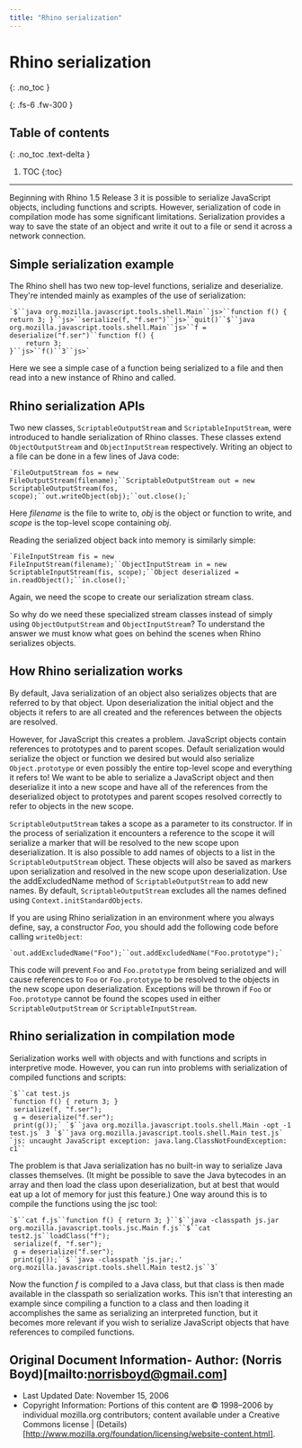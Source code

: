 ```yaml
---
title: "Rhino serialization"
---
```

# Rhino serialization
{: .no_toc }

{: .fs-6 .fw-300 }

## Table of contents
{: .no_toc .text-delta }

1. TOC
{:toc}

---
Beginning with Rhino 1.5 Release 3 it is possible to serialize JavaScript objects, including functions and scripts. However, serialization of code in compilation mode has some significant limitations. Serialization provides a way to save the state of an object and write it out to a file or send it across a network connection.

## Simple serialization example

The Rhino shell has two new top-level functions, serialize and deserialize. They're intended mainly as examples of the use of serialization:

```
`$``java org.mozilla.javascript.tools.shell.Main``js>``function f() { return 3; }``js>``serialize(f, "f.ser")``js>``quit()``$``java org.mozilla.javascript.tools.shell.Main``js>``f = deserialize("f.ser")``function f() {
    return 3;
}``js>``f()``3``js>`
```

Here we see a simple case of a function being serialized to a file and then read into a new instance of Rhino and called.

## Rhino serialization APIs

Two new classes, `ScriptableOutputStream` and `ScriptableInputStream`, were introduced to handle serialization of Rhino classes. These classes extend `ObjectOutputStream` and `ObjectInputStream` respectively. Writing an object to a file can be done in a few lines of Java code:

```
`FileOutputStream fos = new FileOutputStream(filename);``ScriptableOutputStream out = new ScriptableOutputStream(fos, scope);``out.writeObject(obj);``out.close();`
```

Here _filename_ is the file to write to, _obj_ is the object or function to write, and _scope_ is the top-level scope containing _obj_.

Reading the serialized object back into memory is similarly simple:

```
`FileInputStream fis = new FileInputStream(filename);``ObjectInputStream in = new ScriptableInputStream(fis, scope);``Object deserialized = in.readObject();``in.close();`
```

Again, we need the scope to create our serialization stream class.

So why do we need these specialized stream classes instead of simply using `ObjectOutputStream` and `ObjectInputStream`? To understand the answer we must know what goes on behind the scenes when Rhino serializes objects.

## How Rhino serialization works

By default, Java serialization of an object also serializes objects that are referred to by that object. Upon deserialization the initial object and the objects it refers to are all created and the references between the objects are resolved.

However, for JavaScript this creates a problem. JavaScript objects contain references to prototypes and to parent scopes. Default serialization would serialize the object or function we desired but would also serialize `Object.prototype` or even possibly the entire top-level scope and everything it refers to! We want to be able to serialize a JavaScript object and then deserialize it into a new scope and have all of the references from the deserialized object to prototypes and parent scopes resolved correctly to refer to objects in the new scope.

`ScriptableOutputStream` takes a scope as a parameter to its constructor. If in the process of serialization it encounters a reference to the scope it will serialize a marker that will be resolved to the new scope upon deserialization. It is also possible to add names of objects to a list in the `ScriptableOutputStream` object. These objects will also be saved as markers upon serialization and resolved in the new scope upon deserialization. Use the addExcludedName method of `ScriptableOutputStream` to add new names. By default, `ScriptableOutputStream` excludes all the names defined using `Context.initStandardObjects`.

If you are using Rhino serialization in an environment where you always define, say, a constructor _Foo_, you should add the following code before calling `writeObject`:

```
`out.addExcludedName("Foo");``out.addExcludedName("Foo.prototype");`
```

This code will prevent `Foo` and `Foo.prototype` from being serialized and will cause references to `Foo` or `Foo.prototype` to be resolved to the objects in the new scope upon deserialization. Exceptions will be thrown if `Foo` or `Foo.prototype` cannot be found the scopes used in either `ScriptableOutputStream` or `ScriptableInputStream`.

## Rhino serialization in compilation mode

Serialization works well with objects and with functions and scripts in interpretive mode. However, you can run into problems with serialization of compiled functions and scripts:

```
`$``cat test.js
`function f() { return 3; }
 serialize(f, "f.ser");
 g = deserialize("f.ser");
 print(g());` `$``java org.mozilla.javascript.tools.shell.Main -opt -1
test.js` 3 `$``java org.mozilla.javascript.tools.shell.Main test.js` `js: uncaught JavaScript exception: java.lang.ClassNotFoundException:
c1``
```

The problem is that Java serialization has no built-in way to serialize Java classes themselves. (It might be possible to save the Java bytecodes in an array and then load the class upon deserialization, but at best that would eat up a lot of memory for just this feature.) One way around this is to compile the functions using the jsc tool:

```
`$``cat f.js``function f() { return 3; }``$``java -classpath js.jar
org.mozilla.javascript.tools.jsc.Main f.js``$``cat test2.js``loadClass("f");
 serialize(f, "f.ser");
 g = deserialize("f.ser");
 print(g());``$``java -classpath 'js.jar;.'
org.mozilla.javascript.tools.shell.Main test2.js``3`
```

Now the function _f_ is compiled to a Java class, but that class is then made available in the classpath so serialization works. This isn't that interesting an example since compiling a function to a class and then loading it accomplishes the same as serializing an interpreted function, but it becomes more relevant if you wish to serialize JavaScript objects that have references to compiled functions.

## Original Document Information- Author: (Norris Boyd)[mailto:norrisboyd@gmail.com]
- Last Updated Date: November 15, 2006
- Copyright Information: Portions of this content are © 1998–2006 by individual mozilla.org contributors; content available under a Creative Commons license | (Details)[http://www.mozilla.org/foundation/licensing/website-content.html].